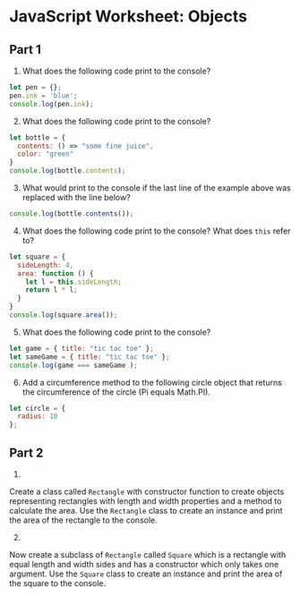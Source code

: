 # JavaScript Worksheet: Objects

## Part 1
1. What does the following code print to the console?
```javascript
let pen = {};
pen.ink = 'blue';
console.log(pen.ink);
```

2. What does the following code print to the console?
```javascript
let bottle = {
  contents: () => "some fine juice",
  color: "green"
}
console.log(bottle.contents);
```

3. What would print to the console if the last line of the example above was replaced with the line below?
```javascript
console.log(bottle.contents());
```

4. What does the following code print to the console? What does `this` refer to?
```javascript
let square = {
  sideLength: 4,
  area: function () {
    let l = this.sideLength;
    return l * l;
  }
}
console.log(square.area());
```

5. What does the following code print to the console?
```javascript
let game = { title: "tic tac toe" };
let sameGame = { title: "tic tac toe" };
console.log(game === sameGame );
```

6. Add a circumference method to the following circle object that returns the circumference of the circle (Pi equals Math.PI).
```javascript
let circle = {
  radius: 10
};
```

## Part 2
1.
Create a class called `Rectangle` with constructor function to create objects representing rectangles with length and width properties and a method to calculate the area. Use the `Rectangle` class to create an instance and print the area of the rectangle to the console.

2.
Now create a subclass of `Rectangle` called `Square` which is a rectangle with equal length and width sides and has a constructor which only takes one argument. Use the `Square` class to create an instance and print the area of the square to the console.
